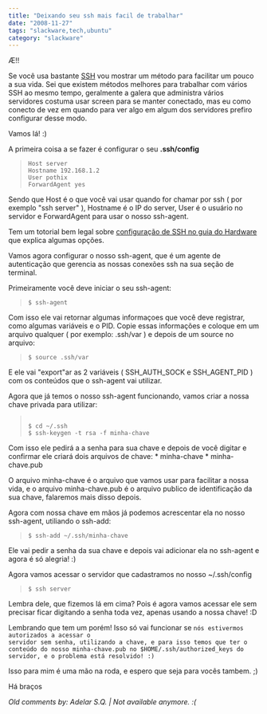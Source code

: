 ```yaml
---
title: "Deixando seu ssh mais facil de trabalhar"
date: "2008-11-27"
tags: "slackware,tech,ubuntu"
category: "slackware"
---
```


Æ!!

Se você usa bastante [SSH](http://en.wikipedia.org/wiki/Ssh "Secure Shell") vou mostrar um método para facilitar um pouco a sua vida. Sei que existem métodos melhores para trabalhar com vários SSH ao mesmo tempo, geralmente a galera que administra vários servidores costuma usar screen para se manter conectado, mas eu como conecto de vez em quando para ver algo em algum dos servidores prefiro configurar desse modo.

Vamos lá! :)

A primeira coisa a se fazer é configurar o seu **.ssh/config**
<blockquote><code>Host server
Hostname 192.168.1.2
User pothix
ForwardAgent yes</code></blockquote>
Sendo que Host é o que você vai usar quando for chamar por ssh ( por exemplo "ssh server" ), Hostname é o IP do server, User é o usuário no servidor e ForwardAgent para usar o nosso ssh-agent.

Tem um totorial bem legal sobre [configuração de SSH no guia do Hardware](http://www.guiadohardware.net/tutoriais/dominando-ssh/pagina3.html "Entendendo o SSH") que explica algumas opções.

Vamos agora configurar o nosso ssh-agent, que é um agente de autenticação que gerencia as nossas conexões ssh na sua seção de terminal.

Primeiramente você deve iniciar o seu ssh-agent:
<blockquote><code>$ ssh-agent</code></blockquote>
Com isso ele vai retornar algumas informaçoes que você deve registrar, como algumas variáveis e o PID.
Copie essas informações e coloque em um arquivo qualquer ( por exemplo: .ssh/var ) e depois de um source no arquivo:
<blockquote><code>$ source .ssh/var</code></blockquote>
E ele vai "export"ar as 2 variáveis ( SSH_AUTH_SOCK e SSH_AGENT_PID ) com os conteúdos que o ssh-agent vai utilizar.

Agora que já temos o nosso ssh-agent funcionando, vamos criar a nossa chave privada para utilizar:
<blockquote><code>
$ cd ~/.ssh
$ ssh-keygen -t rsa -f minha-chave</code></blockquote>
Com isso ele pedirá a a senha para sua chave e depois de você digitar e confirmar ele criará dois arquivos de chave:
*  minha-chave
* minha-chave.pub

O arquivo minha-chave é o arquivo que vamos usar para facilitar a nossa vida, e o arquivo minha-chave.pub é o arquivo publico de identificação da sua chave, falaremos mais disso depois.

Agora com nossa chave em mãos já podemos acrescentar ela no nosso ssh-agent, utiliando o ssh-add:
<blockquote><code>$ ssh-add ~/.ssh/minha-chave</code></blockquote>
Ele vai pedir a senha da sua chave e depois vai adicionar ela no ssh-agent e agora é só alegria! :)

Agora vamos acessar o servidor que cadastramos no nosso ~/.ssh/config
<blockquote><code>$ ssh server </code></blockquote>
Lembra dele, que fizemos lá em cima? Pois é agora vamos acessar ele sem precisar ficar digitando a senha toda vez, apenas usando a nossa chave! :D

Lembrando que tem um porém! Isso só vai funcionar se <code><span class="command">nós estivermos autorizados a acessar o servidor sem senha, utilizando a chave, e para isso temos que ter o conteúdo do nosso minha-chave.pub no $HOME/.ssh/authorized_keys do servidor, e o problema está resolvido! :)</span></code>

Isso para mim é uma mão na roda, e espero que seja para vocês tambem. ;)

Há braços



_Old comments by: Adelar S.Q. | Not available anymore. :(_
